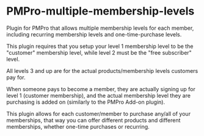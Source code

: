# PMPro-multiple-membership-levels
Plugin for PMPro that allows multiple membership levels for each member, including recurring membership levels and one-time-purchase levels.

This plugin requires that you setup your level 1 membership level to be the "customer" membership level, while level 2 must be the "free subscriber" level.

All levels 3 and up are for the actual products/membership levels customers pay for.

When someone pays to become a member, they are actually signing up for level 1 (customer membership), and the actual membership level they are purchasing is added on (similarly to the PMPro Add-on plugin).

This plugin allows for each customer/member to purchase any/all of your memberships, that way you can offer different products and different memberships, whether one-time purchases or recurring.
